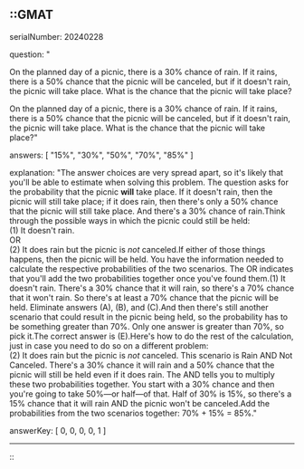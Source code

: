 ::GMAT
---


serialNumber: 20240228

question: "<p>On the planned day of a picnic, there is a 30% chance of rain. If it rains, there is a 50% chance that the picnic will be canceled, but if it doesn't rain, the picnic will take place. What is the chance that the picnic will take place?</p>On the planned day of a picnic, there is a 30% chance of rain. If it rains, there is a 50% chance that the picnic will be canceled, but if it doesn't rain, the picnic will take place. What is the chance that the picnic will take place?"

answers: [
  "15%",
  "30%",
  "50%",
  "70%",
  "85%"
]

explanation: "The answer choices are very spread apart, so it's likely that you'll be able to estimate when solving this problem. The question asks for the probability that the picnic <b>will</b> take place. If it doesn't rain, then the picnic will still take place; if it does rain, then there's only a 50% chance that the picnic will still take place. And there's a 30% chance of rain.Think through the possible ways in which the picnic could still be held:<br>(1) It doesn't rain.<br>OR<br>(2) It does rain but the picnic is <i>not</i> canceled.If either of those things happens, then the picnic will be held. You have the information needed to calculate the respective probabilities of the two scenarios. The OR indicates that you'll add the two probabilities together once you've found them.(1) It doesn't rain. There's a 30% chance that it will rain, so there's a 70% chance that it won't rain. So there's at least a 70% chance that the picnic will be held. Eliminate answers (A), (B), and (C).And then there's still another scenario that could result in the picnic being held, so the probability has to be something greater than 70%. Only one answer is greater than 70%, so pick it.The correct answer is (E).Here's how to do the rest of the calculation, just in case you need to do so on a different problem:<br>(2) It does rain but the picnic is <i>not</i> canceled. This scenario is Rain AND Not Canceled. There's a 30% chance it will rain and a 50% chance that the picnic will still be held even if it does rain. The AND tells you to multiply these two probabilities together. You start with a 30% chance and then you're going to take 50%—or half—of that. Half of 30% is 15%, so there's a 15% chance that it will rain AND the picnic won't be canceled.Add the probabilities from the two scenarios together: 70% + 15% = 85%."

answerKey: [
  0, 
  0, 
  0, 
  0, 
  1
]



---
::